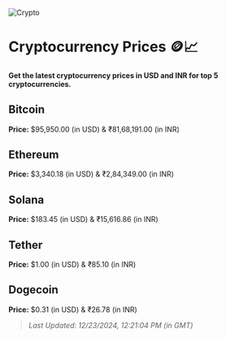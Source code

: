 
![Crypto](https://www.techguide.com.au/wp-content/uploads/2020/11/crypto3.jpeg)

# Cryptocurrency Prices 🪙📈

#### Get the latest cryptocurrency prices in USD and INR for top 5 cryptocurrencies.

## Bitcoin

**Price:** $95,950.00 (in USD) & ₹81,68,191.00 (in INR)

## Ethereum

**Price:** $3,340.18 (in USD) & ₹2,84,349.00 (in INR)

## Solana

**Price:** $183.45 (in USD) & ₹15,616.86 (in INR)

## Tether

**Price:** $1.00 (in USD) & ₹85.10 (in INR)

## Dogecoin

**Price:** $0.31 (in USD) & ₹26.78 (in INR)

> _Last Updated: 12/23/2024, 12:21:04 PM (in GMT)_
